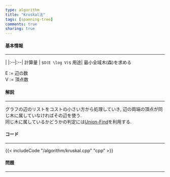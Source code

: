 ```yaml
---
type: algorithm
title: "Kruskal法"
tags: [spanning-tree]
comments: true
sharing: true
---
```


#### 基本情報
  
***
 | 
|:--|:--|
計算量 | `$O(E \log V)$`
用途| 最小全域木(森)を求める
  
E := 辺の数  
V := 頂点数  
  
  
#### 解説

***

グラフの辺のリストをコストの小さい方から処理していき, 辺の両端の頂点が同じ木に属していなければその辺を使う.  
同じ木に属しているかどうかの判定には[Union-Find](./union-find.html)を利用する.  

#### コード

***

{{< includeCode "/algorithm/kruskal.cpp" "cpp" >}}


#### 問題

***  
